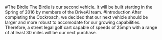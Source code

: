 #The Birdie
The Birdie is our second vehicle. It will be built starting in the Spring of 2016 by members of the DriveAI team.
#Introduction
After completing the Cockroach, we decided that our next vehicle should be larger and more robust to accomodate for our growing capabilities. Therefore, a street legal golf cart capable of speeds of 25mph with a range of at least 30 miles will be our next purchase.
